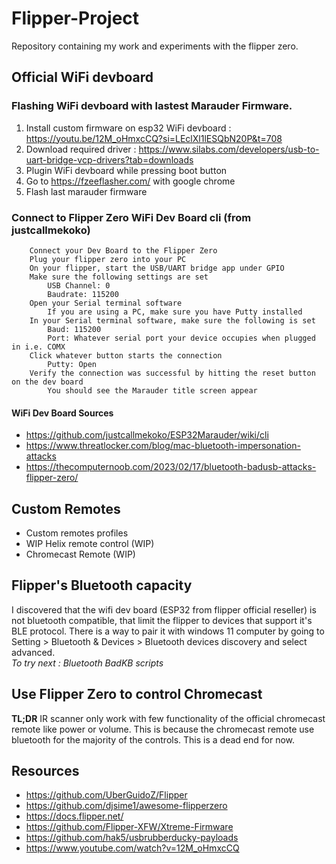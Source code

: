# Flipper-Project
Repository containing my work and experiments with the flipper zero.

## Official WiFi devboard
### Flashing WiFi devboard with lastest Marauder Firmware.
1) Install custom firmware on esp32 WiFi devboard : https://youtu.be/12M_oHmxcCQ?si=LEclXl1lESQbN20P&t=708
2) Download required driver : https://www.silabs.com/developers/usb-to-uart-bridge-vcp-drivers?tab=downloads
3) Plugin WiFi devboard while pressing boot button
4) Go to https://fzeeflasher.com/ with google chrome
5) Flash last marauder firmware

### Connect to Flipper Zero WiFi Dev Board cli (from justcallmekoko)
```
    Connect your Dev Board to the Flipper Zero
    Plug your flipper zero into your PC
    On your flipper, start the USB/UART bridge app under GPIO
    Make sure the following settings are set
        USB Channel: 0
        Baudrate: 115200
    Open your Serial terminal software
        If you are using a PC, make sure you have Putty installed
    In your Serial terminal software, make sure the following is set
        Baud: 115200
        Port: Whatever serial port your device occupies when plugged in i.e. COMX
    Click whatever button starts the connection
        Putty: Open
    Verify the connection was successful by hitting the reset button on the dev board
        You should see the Marauder title screen appear
```
#### WiFi Dev Board Sources
- https://github.com/justcallmekoko/ESP32Marauder/wiki/cli
- https://www.threatlocker.com/blog/mac-bluetooth-impersonation-attacks
- https://thecomputernoob.com/2023/02/17/bluetooth-badusb-attacks-flipper-zero/

## Custom Remotes
- Custom remotes profiles
- WIP Helix remote control (WIP)
- Chromecast Remote (WIP)

## Flipper's Bluetooth capacity 
I discovered that the wifi dev board (ESP32 from flipper official reseller) is not bluetooth compatible, that limit the flipper to devices that support it's BLE protocol.  There is a way to pair it with windows 11 computer by going to Setting > Bluetooth & Devices > Bluetooth devices discovery and select advanced.  
*To try next : Bluetooth BadKB scripts*

## Use Flipper Zero to control Chromecast
**TL;DR** IR scanner only work with few functionality of the official chromecast remote like power or volume.  This is because the chromecast remote use bluetooth for the majority of the controls.  This is a dead end for now.

## Resources
- https://github.com/UberGuidoZ/Flipper
- https://github.com/djsime1/awesome-flipperzero
- https://docs.flipper.net/
- https://github.com/Flipper-XFW/Xtreme-Firmware
- https://github.com/hak5/usbrubberducky-payloads
- https://www.youtube.com/watch?v=12M_oHmxcCQ
